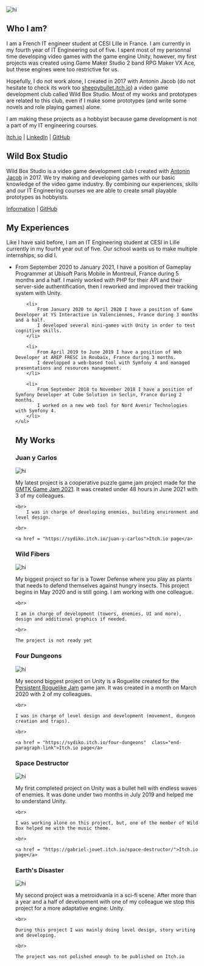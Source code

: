 <link rel="stylesheet" href="Style.css">
<img src="Gab Banner.png" alt="hi" class="figure"/>

## Who I am?
<p class="paragraph">
	I am a French IT engineer student at CESI Lille in France. I am currently in my fourth year of IT Engineering out of five.
	I spent most of my personnal time developing video games with the game engine Unity, however, my first projects was created using Game Maker Studio 2 band RPG Maker VX Ace, but these engines were too restrictive for us. 
</p>

<p class="paragraph">
	Hopefully, I do not work alone, I created in 2017 with Antonin Jacob (do not hesitate to check its work too <a href = "https://sheepybullet.itch.io/">sheepybullet.itch.io</a>) a video game development club called Wild Box Studio.
	Most of my works and prototypes are related to this club, even if I make some prototypes (and write some novels and role playing games) alone.
</p>

<p class="paragraph">
	I am making these projects as a hobbyist because game development is not a part of my IT engineering courses.
</p>

<p class="paragraph-link">
	<a href = "https://gabriel-jouet.itch.io/">Itch.io</a> |
	<a href = "https://www.linkedin.com/in/gabriel-jouet-2909aa15a/">LinkedIn</a> |
	<a href = "https://github.com/GabrielJouet">GitHub</a>
</p>


## Wild Box Studio
<p class="paragraph">
	Wild Box Studio is a video game development club I created with <a href ="https://www.linkedin.com/in/antonin-jacob-lille/">Antonin Jacob</a> in 2017. 
	We try making and developing games with our basic knowledge of the video game industry. 
	By combining our experiences, skills and our IT Engineering courses we are able to create small playable prototypes as hobbyists.
</p>

<p class="paragraph-link">
	<a href = "https://wild-box-studio.github.io/Wild-Box-Studio/">Information</a> |
	<a href = "https://github.com/Wild-Box-Studio">GitHub</a>
</p>


## My Experiences
<p class="paragraph">
	Like I have said before, I am an IT Engineering student at CESI in Lille currently in my fourht year out of five.
	Our school wants us to make multiple internships, so did I.
	<ul>
		<li>
			From September 2020 to January 2021, I have a position of Gameplay Programmer at Ubisoft Paris Mobile in Montreuil, France during 5 months and a half.
			I mainly worked with PHP for their API and their server-side authentification, then I reworked and improved their tracking system with Unity.
		</li>

		<li>
			From January 2020 to April 2020 I have a position of Game Developer at YS Interactive in Valenciennes, France during 3 months and a half.
			I developed several mini-games with Unity in order to test cognitive skills.
		</li>

		<li>
			From April 2019 to June 2019 I have a position of Web Developer at AREP FRESC in Roubaix, France during 3 months.
			I developped a web-based tool with Symfony 4 and managed presentations and resources management.
		</li>

		<li>
			From September 2018 to November 2018 I have a position of Symfony Developer at Cube Solution in Seclin, France during 2 months.
			I worked on a new web tool for Nord Avenir Technologies with Symfony 4.
		</li>
	</ul>
</p>


## My Works
### Juan y Carlos
<img src="Juan y Carlos.png" alt="hi" class="center"/>

<p class="paragraph-link">
	My latest project is a cooperative puzzle game jam project made for the <a href="https://itch.io/jam/gmtk-2021">GMTK Game Jam 2021</a>. It was created under 48 hours in June 2021 with 3 of my colleagues.

	<br>
		I was in charge of developing enemies, building environment and level design.

	<br>
	
	<a href = "https://sydiko.itch.io/juan-y-carlos">Itch.io page</a>  
</p>


### Wild Fibers
<img src="Wild Fibers.png" alt="hi" class="center"/>

<p class="paragraph-link">
	My biggest project so far is a Tower Defense where you play as plants that needs to defend themselves against hungry insects. This project begins in May 2020 and is still going. I am working with one colleague.
	
	<br>

	I am in charge of development (towers, enemies, UI and more), design and additional graphics if needed.

	<br>

	The project is not ready yet
</p>


### Four Dungeons
<img src="Four Dungeons.png" alt="hi" class="center"/>

<p class="paragraph-link">
	My second biggest project on Unity is a Roguelite created for the <a href="https://itch.io/jam/persistent-roguelike-jam">Persistent Roguelike Jam</a> game jam. It was created in a month on March 2020 with 2 of my colleagues.

	<br>

	I was in charge of level design and development (movement, dungeon creation and traps).
	
	<br>

	<a href = "https://sydiko.itch.io/four-dungeons"  class="end-paragraph-link">Itch.io page</a> 
</p>


### Space Destructor
<img src="Space Destructor.png" alt="hi" class="center"/>

<p class="paragraph-link">
	My first completed project on Unity was a bullet hell with endless waves of enemies. It was done under two months in July 2019 and helped me to understand Unity.
	
	<br>

	I was working alone on this project, but, one of the member of Wild Box helped me with the music theme.

	<br>

	<a href = "https://gabriel-jouet.itch.io/space-destructor/">Itch.io page</a>  
</p>


### Earth's Disaster
<img src="Earth's Disaster.png" alt="hi" class="center"/>

<p class="paragraph-link">
	My second project was a metroidvania in a sci-fi scene. After more than a year and a half of development with one of my colleague we stop this project for a more adaptative engine: Unity.

	<br>

	During this project I was mainly doing level design, story writing and developing.
	
	<br>

	The project was not polished enough to be published on Itch.io
</p>
